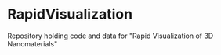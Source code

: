 # RapidVisualization
Repository holding code and data for "Rapid Visualization of 3D Nanomaterials"
